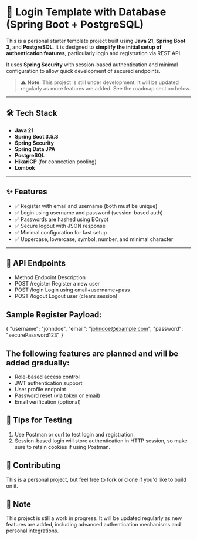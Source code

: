 # 🔐 Login Template with Database (Spring Boot + PostgreSQL)

This is a personal starter template project built using **Java 21**, **Spring Boot 3**, and **PostgreSQL**. It is designed to **simplify the initial setup of authentication features**, particularly login and registration via REST API.

It uses **Spring Security** with session-based authentication and minimal configuration to allow quick development of secured endpoints.

> ⚠️ **Note**: This project is still under development. It will be updated regularly as more features are added. See the roadmap section below.

---

## 🛠️ Tech Stack

- **Java 21**
- **Spring Boot 3.5.3**
- **Spring Security**
- **Spring Data JPA**
- **PostgreSQL**
- **HikariCP** (for connection pooling)
- **Lombok**

---

## ✨ Features

- ✅ Register with email and username (both must be unique)
- ✅ Login using username and password (session-based auth)
- ✅ Passwords are hashed using BCrypt
- ✅ Secure logout with JSON response
- ✅ Minimal configuration for fast setup
- ✅ Uppercase, lowercase, symbol, number, and minimal character

---

## 🔐 API Endpoints
- Method	Endpoint	Description
- POST	/register	Register a new user
- POST	/login		Login using email+username+pass
- POST	/logout		Logout user (clears session)

## Sample Register Payload:

{
  "username": "johndoe",
  "email": "johndoe@example.com",
  "password": "securePassword123"
}

## The following features are planned and will be added gradually:
- Role-based access control
- JWT authentication support
- User profile endpoint
- Password reset (via token or email)
- Email verification (optional)

## 🧪 Tips for Testing
1. Use Postman or curl to test login and registration.
2. Session-based login will store authentication in HTTP session, so make sure to retain cookies if using Postman.

## 🙏 Contributing
This is a personal project, but feel free to fork or clone if you'd like to build on it.

## 📝 Note
This project is still a work in progress.
It will be updated regularly as new features are added, including advanced authentication mechanisms and personal integrations.
